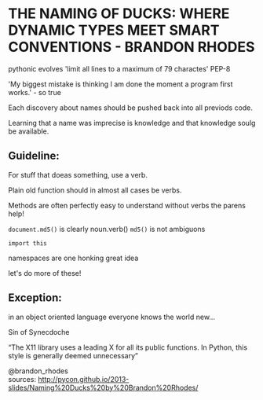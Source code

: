 THE NAMING OF DUCKS: WHERE DYNAMIC TYPES MEET SMART CONVENTIONS - BRANDON RHODES
================================================================================

pythonic evolves
'limit all lines to a maximum of 79 charactes' PEP-8

'My biggest mistake is thinking I am done the moment a program first
works.' - so true

Each discovery about names should be pushed back into all previods code.

Learning that a name was imprecise is knowledge and that knowledge soulg
be available.

Guideline:
----------

For stuff that doeas something, use a verb.

Plain old function should in almost all cases be verbs.

Methods are often perfectly easy to understand without verbs the parens
help!

`document.md5()` is clearly noun.verb()
`md5()` is not ambiguons

```
import this
```

namespaces are one honking great idea

let's do more of these!

Exception:
----------

in an object oriented language everyone knows the world new...

Sin of Synecdoche

“The X11 library uses a leading X for all its public functions. In Python, this style is generally deemed unnecessary”

@brandon_rhodes<br />
sources: http://pycon.github.io/2013-slides/Naming%20Ducks%20by%20Brandon%20Rhodes/

